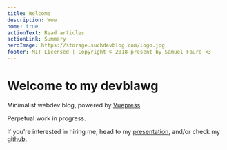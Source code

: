 ```yaml
---
title: Welcome
description: Wow
home: true
actionText: Read articles
actionLink: Summary
heroImage: https://storage.suchdevblog.com/logo.jpg
footer: MIT Licensed | Copyright © 2018-present by Samuel Faure <3
---
```

# Welcome to my devblawg

Minimalist webdev blog, powered by
[Vuepress](https://vuepress.vuejs.org/)

Perpetual work in progress.

If you're interested in hiring me, head to my [presentation](./WhoAmI.md), and/or check my [github](https://github.com/samuelfaure/).
